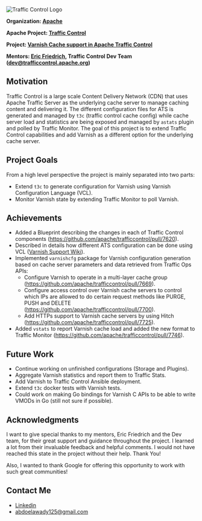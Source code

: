 <picture>
    <source media="(prefers-color-scheme: dark)" srcset="https://traffic-control-cdn.readthedocs.io/en/latest/_static/ATC-SVG-FULL-WHITE.svg">
    <source media="(prefers-color-scheme: light)" srcset="https://trafficcontrol.apache.org/resources/Traffic-Control-Logo-FINAL-Black-Text.png">
    <img alt="Traffic Control Logo" src="https://trafficcontrol.apache.org/resources/Traffic-Control-Logo-FINAL-Black-Text.png">
</picture>

**Organization: [Apache](https://www.apache.org/)**

**Apache Project: [Traffic Control](https://trafficcontrol.apache.org/)**

**Project: [Varnish Cache support in Apache Traffic Control](https://summerofcode.withgoogle.com/programs/2023/projects/Y9YXNhle)**

**Mentors: [Eric Friedrich](https://github.com/limited), Traffic Control Dev Team (dev@trafficcontrol.apache.org)**

## Motivation

Traffic Control is a large scale Content Delivery Network (CDN) that uses Apache Traffic Server as the underlying cache server to manage caching content and delivering it. The different configuration files for ATS is generated and managed by `t3c` (traffic control cache config) while cache server load and statistics are being exposed and managed by `astats` plugin and polled by Traffic Monitor.
The goal of this project is to extend Traffic Control capabilities and add Varnish as a different option for the underlying cache server.

## Project Goals

From a high level perspective the project is mainly separated into two parts:

- Extend `t3c` to generate configuration for Varnish using Varnish Configuration Language (VCL).
- Monitor Varnish state by extending Traffic Monitor to poll Varnish.

## Achievements

- Added a Blueprint describing the changes in each of Traffic Control components (https://github.com/apache/trafficcontrol/pull/7620).
- Described in details how different ATS configuration can be done using VCL ([Varnish Support Wiki](https://github.com/apache/trafficcontrol/wiki/Varnish-Support)).
- Implemented `varnishcfg` package for Varnish configuration generation based on cache server parameters and data retrieved from Traffic Ops APIs:
  - Configure Varnish to operate in a multi-layer cache group (https://github.com/apache/trafficcontrol/pull/7669).
  - Configure access control over Varnish cache servers to control which IPs are allowed to do certain request methods like PURGE, PUSH and DELETE (https://github.com/apache/trafficcontrol/pull/7700).
  - Add HTTPs support to Varnish cache servers by using Hitch (https://github.com/apache/trafficcontrol/pull/7725).
- Added `vstats` to report Varnish cache load and added the new format to Traffic Monitor (https://github.com/apache/trafficcontrol/pull/7746).

## Future Work

- Continue working on unfinished configurations (Storage and Plugins).
- Aggregate Varnish statistics and report them to Traffic Stats.
- Add Varnish to Traffic Control Ansible deployment.
- Extend `t3c` docker tests with Varnish tests.
- Could work on making Go bindings for Varnish C APIs to be able to write VMODs in Go (still not sure if possible).

## Acknowledgments

I want to give special thanks to my mentors, Eric Friedrich and the Dev team, for their great support and guidance throughout the project. I learned a lot from their invaluable feedback and helpful comments. I would not have reached this state in the project without their help. Thank You!

Also, I wanted to thank Google for offering this opportunity to work with such great communities!

## Contact Me

- [Linkedin](https://www.linkedin.com/in/abdulrahmanelawady/)
- abdoelawady125@gmail.com
